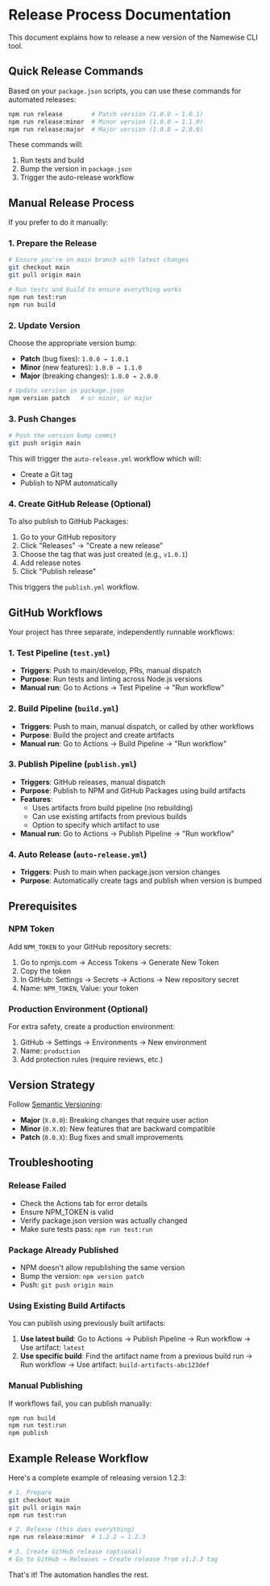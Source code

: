 # Release Process Documentation

This document explains how to release a new version of the Namewise CLI tool.

## Quick Release Commands

Based on your `package.json` scripts, you can use these commands for automated releases:

```bash
npm run release        # Patch version (1.0.0 → 1.0.1)
npm run release:minor  # Minor version (1.0.0 → 1.1.0)
npm run release:major  # Major version (1.0.0 → 2.0.0)
```

These commands will:
1. Run tests and build
2. Bump the version in `package.json`
3. Trigger the auto-release workflow

## Manual Release Process

If you prefer to do it manually:

### 1. Prepare the Release

```bash
# Ensure you're on main branch with latest changes
git checkout main
git pull origin main

# Run tests and build to ensure everything works
npm run test:run
npm run build
```

### 2. Update Version

Choose the appropriate version bump:
- **Patch** (bug fixes): `1.0.0 → 1.0.1`
- **Minor** (new features): `1.0.0 → 1.1.0`
- **Major** (breaking changes): `1.0.0 → 2.0.0`

```bash
# Update version in package.json
npm version patch   # or minor, or major
```

### 3. Push Changes

```bash
# Push the version bump commit
git push origin main
```

This will trigger the `auto-release.yml` workflow which will:
- Create a Git tag
- Publish to NPM automatically

### 4. Create GitHub Release (Optional)

To also publish to GitHub Packages:

1. Go to your GitHub repository
2. Click "Releases" → "Create a new release"
3. Choose the tag that was just created (e.g., `v1.0.1`)
4. Add release notes
5. Click "Publish release"

This triggers the `publish.yml` workflow.

## GitHub Workflows

Your project has three separate, independently runnable workflows:

### 1. Test Pipeline (`test.yml`)
- **Triggers**: Push to main/develop, PRs, manual dispatch
- **Purpose**: Run tests and linting across Node.js versions
- **Manual run**: Go to Actions → Test Pipeline → "Run workflow"

### 2. Build Pipeline (`build.yml`)
- **Triggers**: Push to main, manual dispatch, or called by other workflows
- **Purpose**: Build the project and create artifacts
- **Manual run**: Go to Actions → Build Pipeline → "Run workflow"

### 3. Publish Pipeline (`publish.yml`)
- **Triggers**: GitHub releases, manual dispatch
- **Purpose**: Publish to NPM and GitHub Packages using build artifacts
- **Features**: 
  - Uses artifacts from build pipeline (no rebuilding)
  - Can use existing artifacts from previous builds
  - Option to specify which artifact to use
- **Manual run**: Go to Actions → Publish Pipeline → "Run workflow"

### 4. Auto Release (`auto-release.yml`)
- **Triggers**: Push to main when package.json version changes
- **Purpose**: Automatically create tags and publish when version is bumped

## Prerequisites

### NPM Token
Add `NPM_TOKEN` to your GitHub repository secrets:
1. Go to npmjs.com → Access Tokens → Generate New Token
2. Copy the token
3. In GitHub: Settings → Secrets → Actions → New repository secret
4. Name: `NPM_TOKEN`, Value: your token

### Production Environment (Optional)
For extra safety, create a production environment:
1. GitHub → Settings → Environments → New environment
2. Name: `production`
3. Add protection rules (require reviews, etc.)

## Version Strategy

Follow [Semantic Versioning](https://semver.org/):

- **Major** (`X.0.0`): Breaking changes that require user action
- **Minor** (`0.X.0`): New features that are backward compatible
- **Patch** (`0.0.X`): Bug fixes and small improvements

## Troubleshooting

### Release Failed
- Check the Actions tab for error details
- Ensure NPM_TOKEN is valid
- Verify package.json version was actually changed
- Make sure tests pass: `npm run test:run`

### Package Already Published
- NPM doesn't allow republishing the same version
- Bump the version: `npm version patch`
- Push: `git push origin main`

### Using Existing Build Artifacts

You can publish using previously built artifacts:

1. **Use latest build**: Go to Actions → Publish Pipeline → Run workflow → Use artifact: `latest`
2. **Use specific build**: Find the artifact name from a previous build run → Run workflow → Use artifact: `build-artifacts-abc123def`

### Manual Publishing
If workflows fail, you can publish manually:
```bash
npm run build
npm run test:run
npm publish
```

## Example Release Workflow

Here's a complete example of releasing version 1.2.3:

```bash
# 1. Prepare
git checkout main
git pull origin main
npm run test:run

# 2. Release (this does everything)
npm run release:minor  # 1.2.2 → 1.2.3

# 3. Create GitHub release (optional)
# Go to GitHub → Releases → Create release from v1.2.3 tag
```

That's it! The automation handles the rest.
